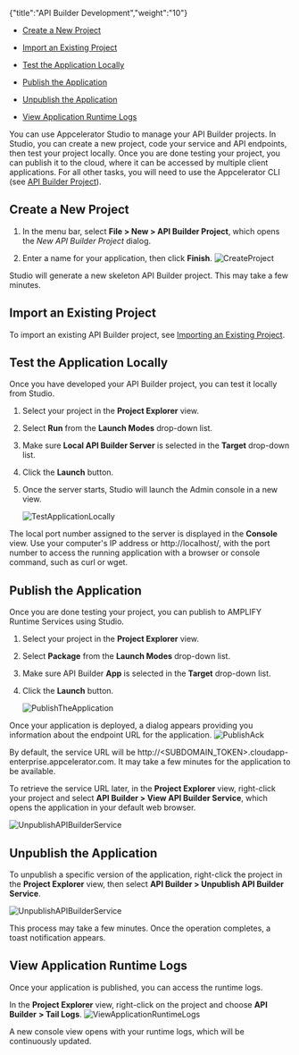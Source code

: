 {"title":"API Builder Development","weight":"10"}

* [Create a New Project](#create-a-new-project)

* [Import an Existing Project](#import-an-existing-project)

* [Test the Application Locally](#test-the-application-locally)

* [Publish the Application](#publish-the-application)

* [Unpublish the Application](#unpublish-the-application)

* [View Application Runtime Logs](#view-application-runtime-logs)

You can use Appcelerator Studio to manage your API Builder projects. In Studio, you can create a new project, code your service and API endpoints, then test your project locally. Once you are done testing your project, you can publish it to the cloud, where it can be accessed by multiple client applications. For all other tasks, you will need to use the Appcelerator CLI (see [API Builder Project](/docs/appc/Axway_API_Builder/API_Builder/API_Builder_Developer_Guide/API_Builder_Project/)).

## Create a New Project

1. In the menu bar, select **File > New > API Builder Project**, which opens the _New API Builder Project_ dialog.

2. Enter a name for your application, then click **Finish**.
    ![CreateProject](/Images/appc/download/attachments/43304385/CreateProject.png)

Studio will generate a new skeleton API Builder project. This may take a few minutes.

## Import an Existing Project

To import an existing API Builder project, see [Importing an Existing Project](/docs/appc/Axway_Appcelerator_Studio/Axway_Appcelerator_Studio_Guide/Basic_Concepts/Working_with_Projects/Importing_an_Existing_Project/).

## Test the Application Locally

Once you have developed your API Builder project, you can test it locally from Studio.

1. Select your project in the **Project Explorer** view.

2. Select **Run** from the **Launch Modes** drop-down list.

3. Make sure **Local API Builder Server** is selected in the **Target** drop-down list.

4. Click the **Launch** button.

5. Once the server starts, Studio will launch the Admin console in a new view.

    ![TestApplicationLocally](/Images/appc/download/attachments/43304385/TestApplicationLocally.png)

The local port number assigned to the server is displayed in the **Console** view. Use your computer's IP address or http://localhost/, with the port number to access the running application with a browser or console command, such as curl or wget.

## Publish the Application

Once you are done testing your project, you can publish to AMPLIFY Runtime Services using Studio.

1. Select your project in the **Project Explorer** view.

2. Select **Package** from the **Launch Modes** drop-down list.

3. Make sure API Builder **App** is selected in the **Target** drop-down list.

4. Click the **Launch** button.

    ![PublishTheApplication](/Images/appc/download/attachments/43304385/PublishTheApplication.png)

Once your application is deployed, a dialog appears providing you information about the endpoint URL for the application.
![PublishAck](/Images/appc/download/attachments/43304385/PublishAck.png)

By default, the service URL will be http://<SUBDOMAIN\_TOKEN>.cloudapp-enterprise.appcelerator.com. It may take a few minutes for the application to be available.

To retrieve the service URL later, in the **Project Explorer** view, right-click your project and select **API Builder > View API Builder Service**, which opens the application in your default web browser.

![UnpublishAPIBuilderService](/Images/appc/download/attachments/43304385/UnpublishAPIBuilderService.png)

## Unpublish the Application

To unpublish a specific version of the application, right-click the project in the **Project Explorer** view, then select **API Builder > Unpublish API Builder Service**.

![UnpublishAPIBuilderService](/Images/appc/download/attachments/43304385/UnpublishAPIBuilderService.png)

This process may take a few minutes. Once the operation completes, a toast notification appears.

## View Application Runtime Logs

Once your application is published, you can access the runtime logs.

In the **Project Explorer** view, right-click on the project and choose **API Builder** **\> Tail Logs**.
![ViewApplicationRuntimeLogs](/Images/appc/download/attachments/43304385/ViewApplicationRuntimeLogs.png)

A new console view opens with your runtime logs, which will be continuously updated.
